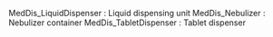 MedDis_LiquidDispenser : Liquid dispensing unit
MedDis_Nebulizer : Nebulizer container
MedDis_TabletDispenser : Tablet dispenser
